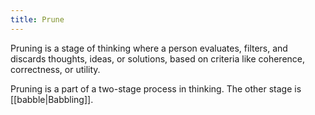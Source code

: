 ```yaml
---
title: Prune
---
```

Pruning is a stage of thinking where a person evaluates, filters, and discards thoughts, ideas, or solutions, based on criteria like coherence, correctness, or utility. 

Pruning is a part of a two-stage process in thinking. The other stage is [[babble|Babbling]].